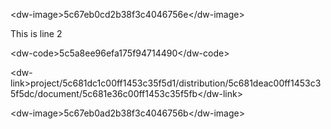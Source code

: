 &lt;dw-image&gt;5c67eb0cd2b38f3c4046756e&lt;/dw-image&gt;

This is line 2

&lt;dw-code&gt;5c5a8ee96efa175f94714490&lt;/dw-code&gt;

&lt;dw-link&gt;project/5c681dc1c00ff1453c35f5d1/distribution/5c681deac00ff1453c35f5dc/document/5c681e36c00ff1453c35f5fb&lt;/dw-link&gt;

&lt;dw-image&gt;5c67eb0ad2b38f3c4046756b&lt;/dw-image&gt;

